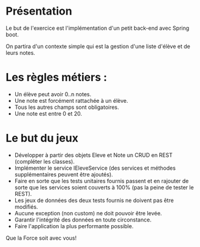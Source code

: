 # Présentation

Le but de l'exercice est l'implémentation d'un petit back-end avec Spring boot.

On partira d'un contexte simple qui est la gestion d'une liste d'élève et de leurs notes.

# Les règles métiers :
* Un élève peut avoir 0..n notes.
* Une note est forcément rattachée à un élève.
* Tous les autres champs sont obligatoires.
* Une note est entre 0 et 20.

# Le but du jeux
* Développer à partir des objets Eleve et Note un CRUD en REST (compléter les classes).
* Implémenter le service IEleveService (des services et méthodes supplémentaires peuvent être ajoutés).
* Faire en sorte que les tests unitaires fournis passent et en rajouter de sorte que les services soient couverts à 100% (pas la peine de tester le REST).
* Les jeux de données des deux tests fournis ne doivent pas être modifiés.
* Aucune exception (non custom) ne doit pouvoir être levée.
* Garantir l'intégrité des données en toute circonstance.
* Faire l'application la plus performante possible.

Que la Force soit avec vous!
